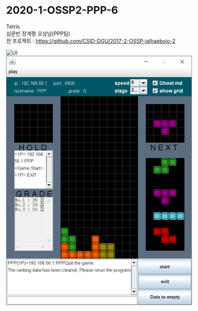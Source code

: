 # 2020-1-OSSP2-PPP-6
Tetris  
심문빈 장계평 오상남(PPP팀)  
전 프로젝트 : https://github.com/CSID-DGU/2017-2-OSSP-jalhaebojo-2

![UI](https://github.com/CSID-DGU/2020-1-OSSP2-PPP-6/blob/master//UI.png)
![데이터 지우기](https://github.com/CSID-DGU/2020-1-OSSP2-PPP-6/blob/master/%EC%8B%A4%ED%96%89%ED%99%94%EB%A9%B4/%EB%8D%B0%EC%9D%B4%ED%84%B0%20%EC%A7%80%EC%9A%B0%EA%B8%B0.png)
